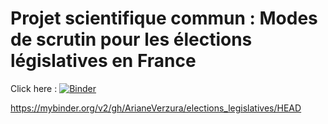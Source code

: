 # Projet scientifique commun : Modes de scrutin pour les élections législatives en France


Click here : [![Binder](https://mybinder.org/badge_logo.svg)](https://mybinder.org/v2/gh/ArianeVerzura/elections_legislatives/HEAD)

















https://mybinder.org/v2/gh/ArianeVerzura/elections_legislatives/HEAD
